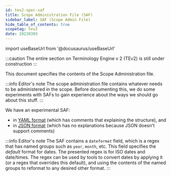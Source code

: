 ```yaml
---
id: tev2-spec-saf
title: Scope Administration File (SAF)
sidebar_label: SAF (Scope Admin File)
hide_table_of_contents: true
scopetag: tev2
date: 20220303
---
```


import useBaseUrl from '@docusaurus/useBaseUrl'

:::caution
The entire section on Terminology Engine v 2 (TEv2) is still under construction
:::

This document specifies the contents of the Scope Administration file.

:::info Editor's note
The scope administration file contains whatever needs to be administered in the scope. Before documenting this, we do some experiments with SAFs to gain experience about the ways we should go about this stuff.
:::

We have an experimental SAF:
- in [YAML format](saf.yaml) (which has comments that explaining the structure), and
- in [JSON format](saf.json) (which has no explanations because JSON doesn't support comments)

:::info Editor's note
The SAF contains a `dateformat` field, which is a regex that has named groups such as `year`, `month`, etc. This field specifies the *default* format for dates. The presented regex is for ISO dates and date/times. The regex can be used by tools to convert dates by applying it (or a regex that overrides this default), and using the contents of the named groups to reformat to any desired other format.
:::